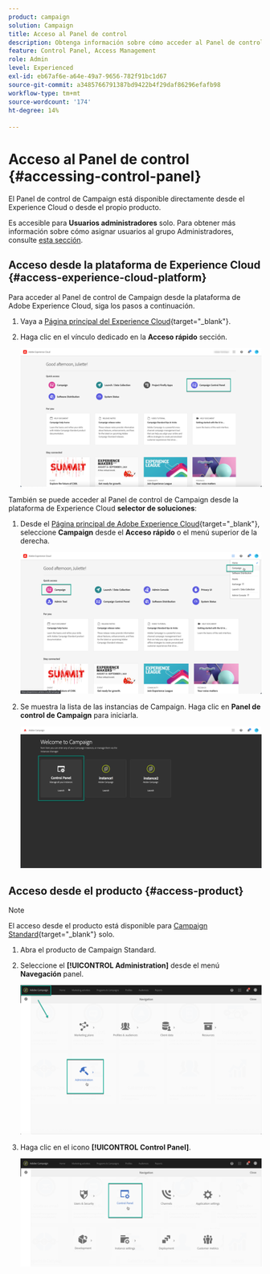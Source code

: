 ```yaml
---
product: campaign
solution: Campaign
title: Acceso al Panel de control
description: Obtenga información sobre cómo acceder al Panel de control
feature: Control Panel, Access Management
role: Admin
level: Experienced
exl-id: eb67af6e-a64e-49a7-9656-782f91bc1d67
source-git-commit: a3485766791387bd9422b4f29daf86296efafb98
workflow-type: tm+mt
source-wordcount: '174'
ht-degree: 14%

---
```


# Acceso al Panel de control {#accessing-control-panel}

El Panel de control de Campaign está disponible directamente desde el Experience Cloud o desde el propio producto.

Es accesible para **Usuarios administradores** solo. Para obtener más información sobre cómo asignar usuarios al grupo Administradores, consulte [esta sección](../../discover/using/managing-permissions.md).

## Acceso desde la plataforma de Experience Cloud {#access-experience-cloud-platform}

Para acceder al Panel de control de Campaign desde la plataforma de Adobe Experience Cloud, siga los pasos a continuación.

1. Vaya a [Página principal del Experience Cloud](https://experiencecloud.adobe.com/){target="_blank"}.

1. Haga clic en el vínculo dedicado en la **Acceso rápido** sección.

   ![](assets/do-not-localize/quickaccess.png)

También se puede acceder al Panel de control de Campaign desde la plataforma de Experience Cloud **selector de soluciones**:

1. Desde el [Página principal de Adobe Experience Cloud](https://experiencecloud.adobe.com/){target="_blank"}, seleccione **Campaign** desde el **Acceso rápido** o el menú superior de la derecha.

   ![](assets/do-not-localize/control_panel_access1.png)

1. Se muestra la lista de las instancias de Campaign. Haga clic en **Panel de control de Campaign** para iniciarla.

   ![](assets/do-not-localize/control_panel_access2.png)

## Acceso desde el producto {#access-product}

>[!NOTE]
>
>El acceso desde el producto está disponible para [Campaign Standard](https://experienceleague.adobe.com/docs/campaign-standard/using/campaign-standard-home.html?lang=es){target="_blank"} solo.

1. Abra el producto de Campaign Standard.

1. Seleccione el **[!UICONTROL Administration]** desde el menú **Navegación** panel.

   ![](assets/control_panel_access3.png)

1. Haga clic en el icono **[!UICONTROL Control Panel]**.

   ![](assets/control_panel_access4.png)
